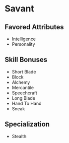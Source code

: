# Savant


## Favored Attributes
- Intelligence
- Personality

## Skill Bonuses
- Short Blade
- Block
- Alchemy
- Mercantile
- Speechcraft
- Long Blade
- Hand To Hand
- Sneak

## Specialization
- Stealth